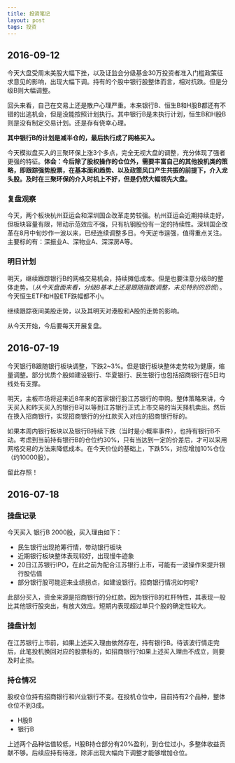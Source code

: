 ```yaml
---
title: 投资笔记
layout: post
tags: 投资
---
```


## 2016-09-12

今天大盘受周末美股大幅下挫，以及证监会分级基金30万投资者准入门槛政策征求意见的影响，出现大幅下调。持有的个股中银行股整体而言，相对抗跌。但是分级B则大幅调整。

回头来看，自己在交易上还是散户心理严重。本来银行B、恒生B和H股B都还有不错的出逃机会，但是没能按照计划执行。其中银行B是未执行计划，恒生B和H股B则是没有制定交易计划。还是存有侥幸心理。

**其中银行B的计划是减半仓的，最后执行成了网格买入。**

今天模拟盘买入的三聚环保上涨3个多点，完全无视大盘的调整，充分体现了强者更强的特征。**体会：今后除了股权操作的仓位外，需要丰富自己的其他投机类的策略，即跟踪强势股票，在基本面和趋势、以及政策风口产生共振的前提下，介入龙头股。及时在三聚环保的介入时机上不好，但是仍然大幅领先大盘。**  

### 复盘观察

今天，两个板块杭州亚运会和深圳国企改革走势较强。杭州亚运会近期持续走好，但板块容量有限，带动示范效应不强，只有杭钢股份有一定的持续性。深圳国企改革在8月中旬炒作一波以来，已经连续调整多日。今天逆市逞强，值得重点关注。主要标的有：深振业A、深物业A、深深房A等。

### 明日计划

明天，继续跟踪银行B的网格交易机会，持续摊低成本。但是也要注意分级B的整体走势。（*从今天盘面来看，分级B基本上还是跟随指数调整，未见特别的恐慌*）。今天恒生ETF和H股ETF跌幅都不小。

继续跟踪夜间美股走势，以及其明天对港股和A股的走势的影响。

从今天开始，今后要每天开展复盘。

## 2016-07-19

今天银行B跟随银行板块调整，下跌2~3%。但是银行板块整体走势较为健康，缩量调整。部分优质个股如建设银行、华夏银行、民生银行也包括招商银行在5日均线处有支撑。

明天，主板市场将迎来近8年来的首家银行股江苏银行的申购。整体策略来讲，今天买入和昨天买入的银行B可以等到江苏银行正式上市交易的当天择机卖出。然后在换入招商银行，实现招商银行的分红款买入对应的招商银行标的。

如果本周内银行板块以及银行B持续下跌（当时是小概率事件），也持有银行B不动。考虑到当前持有银行B的仓位约30%，只有当达到一定的价差后，才可以采用网格交易的方法来降低成本。在今天价位的基础上，下跌5%，对应增加10%仓位（约10000股）。

留此存照！

## 2016-07-18

### 操盘记录

今天买入 银行B 2000股，买入理由如下：

- 民生银行出现抢筹行情，带动银行板块 
- 近期银行板块整体表现较好，出现慢牛迹象
- 20日江苏银行IPO，在此之前为配合江苏银行上市，可能有一波操作来提升银行股估值
- 部分银行股可能迎来业绩拐点，如建设银行。招商银行情况如何呢?

此部分买入，资金来源是招商银行的分红款。因为银行B的杠杆特性，其表现一般比其他银行股突出，有放大效应。短期内表现超过单只个股的确定性较大。

### 操盘计划

在江苏银行上市前，如果上述买入理由依然存在，持有银行B。待该波行情走完后，此笔投机换回对应的股票标的，如招商银行?如果上述买入理由不成立，则要及时止损。

### 持仓情况

股权仓位持有招商银行和兴业银行不变。在投机仓位中，目前持有2个品种，整体仓位不到3成。

- H股B  
- 银行B

上述两个品种估值较低，H股B持仓部分有20%盈利，到仓位过小，多整体收益贡献不够。后续应持有待涨，除非出现大幅向下调整才能够增加仓位。



